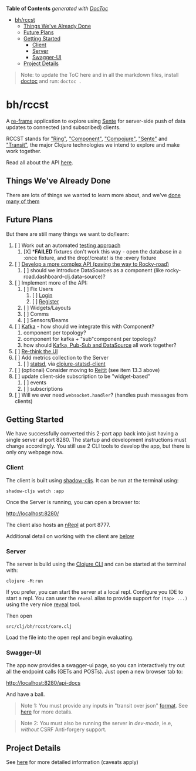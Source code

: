 <!-- START doctoc generated TOC please keep comment here to allow auto update -->
<!-- DON'T EDIT THIS SECTION, INSTEAD RE-RUN doctoc TO UPDATE -->
**Table of Contents**  *generated with [DocToc](https://github.com/thlorenz/doctoc)*

- [bh/rccst](#bhrccst)
  - [Things We've Already Done](#things-weve-already-done)
  - [Future Plans](#future-plans)
  - [Getting Started](#getting-started)
    - [Client](#client)
    - [Server](#server)
    - [Swagger-UI](#swagger-ui)
  - [Project Details](#project-details)

<!-- END doctoc generated TOC please keep comment here to allow auto update -->

> Note: to update the ToC here and in all the markdown files, install [doctoc](https://github.com/thlorenz/doctoc) and run:
>`doctoc .`


# bh/rccst

A [re-frame](https://github.com/day8/re-frame) application to explore using 
[Sente](https://github.com/ptaoussanis/sente) for server-side push of data updates to connected 
(and subscribed) clients.

RCCST stands for ["Ring"](https://github.com/ring-clojure/ring), 
["Component"](https://github.com/stuartsierra/component), 
["Compojure"](https://github.com/weavejester/compojure),
["Sente"](https://github.com/ptaoussanis/sente) 
and ["Transit"](https://github.com/cognitect/transit-clj), the major Clojure technologies we intend to 
explore and make work together.

Read all about the API [here](/docs/api/index.html).

## Things We've Already Done

There are lots of things we wanted to learn more about, and we've [done many of them](/docs/already-done.md)

## Future Plans

But there are still many things we want to do/learn:

1. [ ] Work out an automated [testing approach](/docs/testing.md)
    1. [X] ***FAILED** fixtures don't work this way - open the database in a :once fixture, and the drop!/create! is the :every fixture
2. [ ] [Develop a more complex API (paving the way to Rocky-road)](/docs/complex-api.md)
   1. [ ] should we introduce DataSources as a component (like rocky-road.dashboard-clj.data-source)?
3. [ ] Implement more of the API:
   1. [ ] Fix Users
      1. [ ] [Login]()
      2. [ ] [Register]()
   2. [ ] Widgets/Layouts
   3. [ ] Comms
   4. [ ] Sensors/Beams
4. [ ] [Kafka](/docs/kafka.md) - how should we integrate this with Component?
   1. component per topology?
   2. component for kafka + "sub"component per topology?
   3. how should [Kafka, Pub-Sub and DataSource](/docs/kafka-pub-sub-datasource.md) all work together?
5. [ ] [Re-think the UI](/docs/rethinking-ui.md)
6. [ ] Add metrics collection to the Server
   1. [ ] [statsd](https://github.com/statsd/statsd), via [clojure-statsd-client](https://github.com/unbounce/clojure-dogstatsd-client)
7. [ ] (optional) Consider moving to [Reitit](/docs/routing.md) (see item 13.3 above)
9. [ ] update client-side subscription to be "widget-based"
   1. [ ] events
   2. [ ] subscriptions
10. [ ] Will we ever need `websocket.handler`? (handles push messages from clients)




## Getting Started

We have successfully converted this 2-part app back into just having a single server at port 8280. The startup and development
instructions must change accordingly. You still use 2 CLI tools to develop the app, but there is only
ony webpage now.

### Client

The client is built using [shadow-cljs](https://shadow-cljs.github.io/docs/UsersGuide.html). It can be run 
at the terminal using:

    shadow-cljs watch :app

Once the Server is running, you can open a browser to:

[http://localhost:8280/](http://localhost:8280/)

The client also hosts an [nRepl](https://nrepl.org/nrepl/index.html) at port 8777.

Additional detail on working with the client are [below](#development)

### Server

The server is build using the [Clojure CLI](https://clojure.org/guides/deps_and_cli) and can be started at the terminal with:

    clojure -M:run

If you prefer, you can start the server at a local repl. Configure you IDE to start a repl. You can user the
`reveal` alias to provide support for `(tap> ...)` using the very nice [reveal]() tool.

Then open 

    src/clj/bh/rccst/core.clj 

Load the file into the open repl and begin evaluating.

### Swagger-UI

The app now provides a swagger-ui page, so you can interactively try out all the endpoint calls (GETs and POSTs).
Just open a new browser tab to:

[http://localhost:8280/api-docs](http://localhost:8280/api-docs)

And have a ball.

> Note 1: You must provide any inputs in "transit over json" [format](https://github.com/cognitect/transit-format#ground-and-extension-types). 
> See [here](https://github.com/cognitect/transit-format) for more details.

> Note 2: You must also be running the server in _dev-mode_, ie.e, _without_ CSRF Anti-forgery support.

## Project Details 

See [here](/docs/project-details.md) for more detailed information (caveats apply) 

